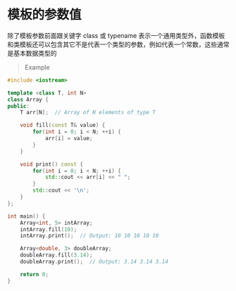 
&emsp;
# 模板的参数值

除了模板参数前面跟关键字 class 或 typename 表示一个通用类型外，函数模板和类模板还可以包含其它不是代表一个类型的参数，例如代表一个常数，这些通常是基本数据类型的

>Example
```c++
#include <iostream>

template <class T, int N>
class Array {
public:
    T arr[N];  // Array of N elements of type T

    void fill(const T& value) {
        for(int i = 0; i < N; ++i) {
            arr[i] = value;
        }
    }

    void print() const {
        for(int i = 0; i < N; ++i) {
            std::cout << arr[i] << " ";
        }
        std::cout << '\n';
    }
};

int main() {
    Array<int, 5> intArray;
    intArray.fill(10);
    intArray.print();  // Output: 10 10 10 10 10 

    Array<double, 3> doubleArray;
    doubleArray.fill(3.14);
    doubleArray.print();  // Output: 3.14 3.14 3.14 

    return 0;
}
```

